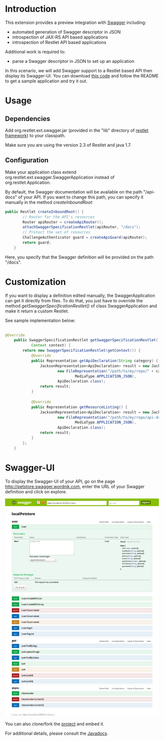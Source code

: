 # Introduction

This extension provides a preview integration with [Swagger](https://helloreverb.com/developers/swagger) including:

- automated generation of Swagger descriptor in JSON
- introspection of JAX-RS API based applications
- introspection of Restlet API based applications

Additional work is required to:

- parse a Swagger descriptor in JSON to set up an application

In this scenario, we will add Swagger support to a Restlet based API then display its Swagger-UI.
You can download [this code](/technical-resources/restlet-framework/archives/examples/swagger/SwaggerApplicationExample.zip) and follow the README to get a sample application and try it out.

# Usage

## Dependencies

Add org.restlet.ext.swagger.jar (provided in the "lib" directory of
[restlet framework](http://restlet.com/downloads/current#release=testing&edition=jse&distribution=zip
"download restlet framework")) to your classpath.

Make sure you are using the version 2.3 of Restlet and java 1.7.

## Configuration

Make your application class extend org.restlet.ext.swagger.SwaggerApplication instead of org.restlet.Application.

By default, the Swagger documentation will be available on the path "/api-docs" of your API. If you want to change this path, you can specify it manually in the method _createInboundRoot_:

```java
public Restlet createInboundRoot() {
        // Router for the API's resources
        Router apiRouter = createApiRouter();
        attachSwaggerSpecificationRestlet(apiRouter, "/docs");
        // Protect the set of resources
        ChallengeAuthenticator guard = createApiGuard(apiRouter);
        return guard;
    }

```

Here, you specify that the Swagger definition will be provided on the path "/docs".

# Customization

If you want to display a definition edited manually, the SwaggerApplication can get it directly from files. To do that, you just have to override the method _getSwaggerSpecificationRestlet()_ of class SwaggerApplication and make it return a custom Restlet.

See sample implementation below:

```java

@Override
    public SwaggerSpecificationRestlet getSwaggerSpecificationRestlet(
            Context context) {
        return new SwaggerSpecificationRestlet(getContext()) {
            @Override
            public Representation getApiDeclaration(String category) {
                JacksonRepresentation<ApiDeclaration> result = new JacksonRepresentation<ApiDeclaration>(
                        new FileRepresentation("/path/to/my/repo/" + category,
                                MediaType.APPLICATION_JSON),
                        ApiDeclaration.class);
                return result;
            }

            @Override
            public Representation getResourceListing() {
                JacksonRepresentation<ApiDeclaration> result = new JacksonRepresentation<ApiDeclaration>(
                        new FileRepresentation("/path/to/my/repo/api-docs",
                                MediaType.APPLICATION_JSON),
                        ApiDeclaration.class);
                return result;
            }
        };
    }

```

# Swagger-UI

To display the Swagger-UI of your API, go on the page http://petstore.swagger.wordnik.com, enter the URL of your Swagger definition and click on explore.

![swagger-ui](images/swaggerExtensionSwaggerUI.png)

You can also clone/fork the [project](https://github.com/wordnik/swagger-ui) and embed it.

For additional details, please consult the
[Javadocs](javadocs://jse/ext/org/restlet/ext/swagger/package-summary.html).

